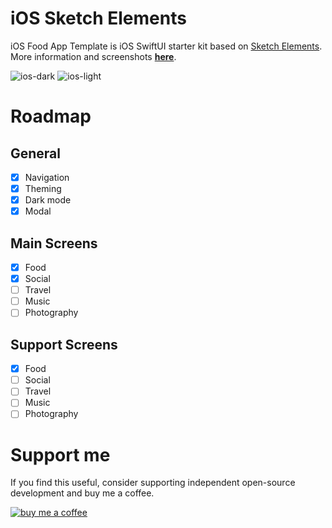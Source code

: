 # iOS Sketch Elements

iOS Food App Template is iOS SwiftUI starter kit based on [Sketch Elements](https://www.sketch.com/elements). More information and screenshots **[here](https://filipmolcik.com/free-ios-food-app-template-based-on-sketch-elements/)**.

![ios-dark](https://filipmolcik.com/wp-content/uploads/2020/07/iphonexspacegrey_portrait-2-300x300.png)
![ios-light](https://filipmolcik.com/wp-content/uploads/2020/07/iphonexspacegrey_landscape-2-300x300.png)

# Roadmap

## General
- [x] Navigation
- [x] Theming
- [x] Dark mode
- [x] Modal

## Main Screens
- [x] Food
- [x] Social
- [ ] Travel
- [ ] Music
- [ ] Photography

## Support Screens
- [x] Food
- [ ] Social
- [ ] Travel
- [ ] Music
- [ ] Photography

# Support me
If you find this useful, consider supporting independent open-source development and buy me a coffee.

[![buy me a coffee](https://filipmolcik.com/wp-content/uploads/2020/07/BUY-ME-A-COFFEE.png)](https://www.buymeacoffee.com/p9IDjxX)
